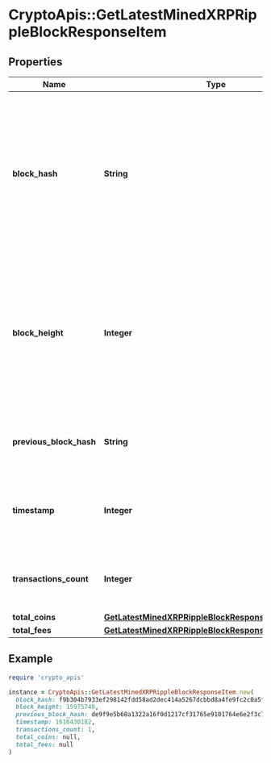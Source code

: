 # CryptoApis::GetLatestMinedXRPRippleBlockResponseItem

## Properties

| Name | Type | Description | Notes |
| ---- | ---- | ----------- | ----- |
| **block_hash** | **String** | Represents the hash of the block, which is its unique identifier. It represents a cryptographic digital fingerprint made by hashing the block header twice through the SHA256 algorithm. |  |
| **block_height** | **Integer** | Represents the number of blocks in the blockchain preceding this specific block. Block numbers have no gaps. A blockchain usually starts with block 0 called the \&quot;Genesis block\&quot;. |  |
| **previous_block_hash** | **String** | Represents the hash of the previous block, also known as the parent block. |  |
| **timestamp** | **Integer** | Defines the exact date/time when this block was mined in Unix Timestamp. |  |
| **transactions_count** | **Integer** | Represents the total number of all transactions as part of this block. |  |
| **total_coins** | [**GetLatestMinedXRPRippleBlockResponseItemTotalCoins**](GetLatestMinedXRPRippleBlockResponseItemTotalCoins.md) |  |  |
| **total_fees** | [**GetLatestMinedXRPRippleBlockResponseItemTotalFees**](GetLatestMinedXRPRippleBlockResponseItemTotalFees.md) |  |  |

## Example

```ruby
require 'crypto_apis'

instance = CryptoApis::GetLatestMinedXRPRippleBlockResponseItem.new(
  block_hash: f9b304b7933ef298142fdd58ad2dec414a5267dcbbd8a4fe9fc2c0a5f9dde050,
  block_height: 15975748,
  previous_block_hash: de9f9e5b68a1322a16f0d1217cf31765e9101764e6e2f3c7aa058b8c641da37a,
  timestamp: 1616430182,
  transactions_count: 1,
  total_coins: null,
  total_fees: null
)
```

